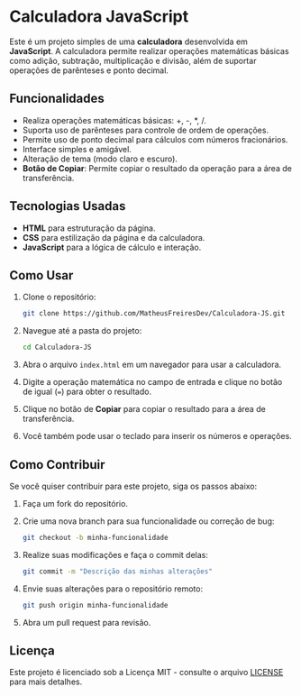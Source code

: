 # Calculadora JavaScript

Este é um projeto simples de uma **calculadora** desenvolvida em **JavaScript**. A calculadora permite realizar operações matemáticas básicas como adição, subtração, multiplicação e divisão, além de suportar operações de parênteses e ponto decimal.

## Funcionalidades

- Realiza operações matemáticas básicas: +, -, *, /.
- Suporta uso de parênteses para controle de ordem de operações.
- Permite uso de ponto decimal para cálculos com números fracionários.
- Interface simples e amigável.
- Alteração de tema (modo claro e escuro).
- **Botão de Copiar**: Permite copiar o resultado da operação para a área de transferência.


## Tecnologias Usadas

- **HTML** para estruturação da página.
- **CSS** para estilização da página e da calculadora.
- **JavaScript** para a lógica de cálculo e interação.

## Como Usar

1. Clone o repositório:

    ```bash
    git clone https://github.com/MatheusFreiresDev/Calculadora-JS.git
    ```

2. Navegue até a pasta do projeto:

    ```bash
    cd Calculadora-JS
    ```

3. Abra o arquivo `index.html` em um navegador para usar a calculadora.

4. Digite a operação matemática no campo de entrada e clique no botão de igual (`=`) para obter o resultado.
5. Clique no botão de **Copiar** para copiar o resultado para a área de transferência.
6. Você também pode usar o teclado para inserir os números e operações.

## Como Contribuir

Se você quiser contribuir para este projeto, siga os passos abaixo:

1. Faça um fork do repositório.
2. Crie uma nova branch para sua funcionalidade ou correção de bug:

    ```bash
    git checkout -b minha-funcionalidade
    ```

3. Realize suas modificações e faça o commit delas:

    ```bash
    git commit -m "Descrição das minhas alterações"
    ```

4. Envie suas alterações para o repositório remoto:

    ```bash
    git push origin minha-funcionalidade
    ```

5. Abra um pull request para revisão.

## Licença

Este projeto é licenciado sob a Licença MIT - consulte o arquivo [LICENSE](LICENSE) para mais detalhes.

